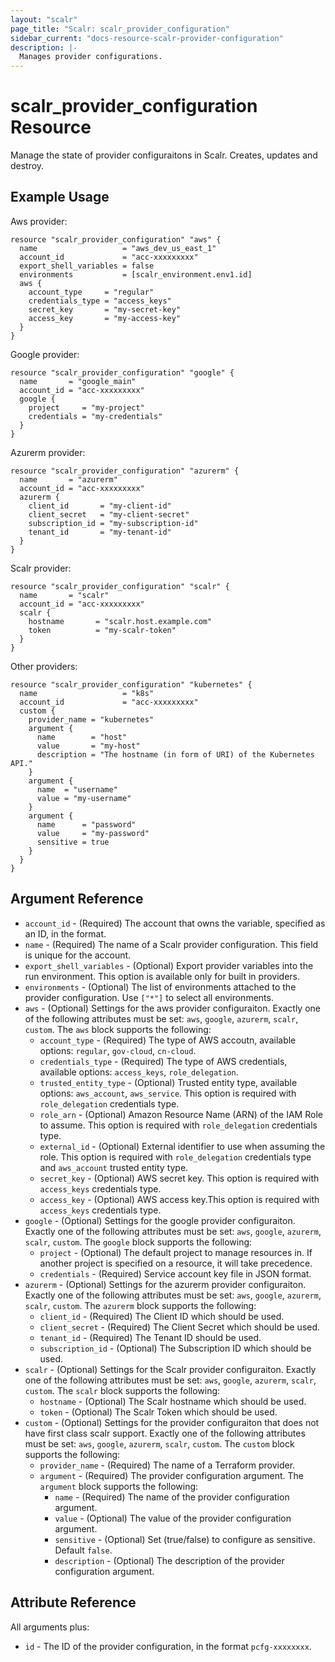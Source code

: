 ```yaml
---
layout: "scalr"
page_title: "Scalr: scalr_provider_configuration"
sidebar_current: "docs-resource-scalr-provider-configuration"
description: |-
  Manages provider configurations.
---
```


# scalr_provider_configuration Resource

Manage the state of provider configuraitons in Scalr. Creates, updates and destroy.

## Example Usage

Aws provider:

```hcl
resource "scalr_provider_configuration" "aws" {
  name                   = "aws_dev_us_east_1"
  account_id             = "acc-xxxxxxxxx"
  export_shell_variables = false
  environments           = [scalr_environment.env1.id]
  aws {
    account_type     = "regular"
    credentials_type = "access_keys"
    secret_key       = "my-secret-key"
    access_key       = "my-access-key"
  }
}
```

Google provider:

```hcl
resource "scalr_provider_configuration" "google" {
  name       = "google_main"
  account_id = "acc-xxxxxxxxx"
  google {
    project     = "my-project"
    credentials = "my-credentials"
  }
}
```

Azurerm provider:

```hcl
resource "scalr_provider_configuration" "azurerm" {
  name       = "azurerm"
  account_id = "acc-xxxxxxxxx"
  azurerm {
    client_id       = "my-client-id"
    client_secret   = "my-client-secret"
    subscription_id = "my-subscription-id"
    tenant_id       = "my-tenant-id"
  }
}
```

Scalr provider:

```hcl
resource "scalr_provider_configuration" "scalr" {
  name       = "scalr"
  account_id = "acc-xxxxxxxxx"
  scalr {
    hostname       = "scalr.host.example.com"
    token          = "my-scalr-token"
  }
}
```

Other providers:

```hcl
resource "scalr_provider_configuration" "kubernetes" {
  name                   = "k8s"
  account_id             = "acc-xxxxxxxxx"
  custom {
    provider_name = "kubernetes"
    argument {
      name        = "host"
      value       = "my-host"
      description = "The hostname (in form of URI) of the Kubernetes API."
    }
    argument {
      name  = "username"
      value = "my-username"
    }
    argument {
      name      = "password"
      value     = "my-password"
      sensitive = true
    }
  }
}
```

## Argument Reference

* `account_id` - (Required) The account that owns the variable, specified as an ID, in the format.
* `name` - (Required) The name of a Scalr provider configuration. This field is unique for the account.
* `export_shell_variables` - (Optional) Export provider variables into the run environment. This option is available only for built in providers.
* `environments` - (Optional) The list of environments attached to the provider configuration. Use `["*"]` to select all environments.
* `aws` - (Optional) Settings for the aws provider configuraiton. Exactly one of the following attributes must be set: `aws`, `google`, `azurerm`, `scalr`, `custom`.
   The `aws` block supports the following:
  * `account_type` - (Required) The type of AWS accoutn, available options: `regular`, `gov-cloud`, `cn-cloud`.
  * `credentials_type` - (Required) The type of AWS credentials, available options: `access_keys`, `role_delegation`.
  * `trusted_entity_type` - (Optional) Trusted entity type, available options: `aws_account`, `aws_service`. This option is required with `role_delegation` credentials type.
  * `role_arn` - (Optional) Amazon Resource Name (ARN) of the IAM Role to assume. This option is required with `role_delegation` credentials type.
  * `external_id` - (Optional) External identifier to use when assuming the role. This option is required with `role_delegation` credentials type and `aws_account` trusted entity type.
  * `secret_key` - (Optional) AWS secret key. This option is required with `access_keys` credentials type.
  * `access_key` - (Optional) AWS access key.This option is required with `access_keys` credentials type.
* `google` - (Optional) Settings for the google provider configuraiton. Exactly one of the following attributes must be set: `aws`, `google`, `azurerm`, `scalr`, `custom`.
   The `google` block supports the following:
  * `project` - (Optional) The default project to manage resources in. If another project is specified on a resource, it will take precedence.
  * `credentials` - (Required) Service account key file in JSON format.
* `azurerm` - (Optional) Settings for the azurerm provider configuraiton. Exactly one of the following attributes must be set: `aws`, `google`, `azurerm`, `scalr`, `custom`.
   The `azurerm` block supports the following:
  * `client_id` - (Required) The Client ID which should be used.
  * `client_secret` - (Required) The Client Secret which should be used.
  * `tenant_id` - (Required) The Tenant ID should be used.
  * `subscription_id` - (Optional) The Subscription ID which should be used.
* `scalr` - (Optional) Settings for the Scalr provider configuraiton. Exactly one of the following attributes must be set: `aws`, `google`, `azurerm`, `scalr`, `custom`.
  The `scalr` block supports the following:
    * `hostname` - (Optional) The Scalr hostname which should be used.
    * `token` - (Optional) The Scalr Token which should be used.
* `custom` - (Optional) Settings for the provider configuraiton that does not have first class scalr support. Exactly one of the following attributes must be set: `aws`, `google`, `azurerm`, `scalr`, `custom`.
   The `custom` block supports the following:
  * `provider_name` - (Required) The name of a Terraform provider.
  * `argument` - (Required) The provider configuration argument.
     The `argument` block supports the following:
    * `name` - (Required) The name of the provider configuration argument. 
    * `value` - (Optional) The value of the provider configuration argument.
    * `sensitive` - (Optional) Set (true/false) to configure as sensitive. Default `false`.
    * `description` - (Optional) The description of the provider configuration argument.


## Attribute Reference

All arguments plus:

* `id` - The ID of the provider configuration, in the format `pcfg-xxxxxxxx`.
